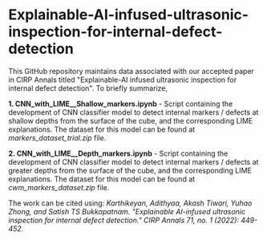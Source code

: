 # Explainable-AI-infused-ultrasonic-inspection-for-internal-defect-detection
This GitHub repository maintains data associated with our accepted paper in CIRP Annals titled "Explainable-AI infused ultrasonic inspection for internal defect detection". 
To briefly summarize,

**1. CNN_with_LIME__Shallow_markers.ipynb** - Script containing the development of CNN classifier model to detect internal markers / defects at shallow depths from the surface of the cube, and the corresponding LIME explanations. The dataset for this model can be found at _markers_dataset_trial.zip_ file.

**2. CNN_with_LIME__Depth_markers.ipynb** - Script containing the development of CNN classifier model to detect internal markers / defects at greater depths from the surface of the cube, and the corresponding LIME explanations. The dataset for this model can be found at _cwm_markers_dataset.zip_ file.

The work can be cited using: _Karthikeyan, Adithyaa, Akash Tiwari, Yuhao Zhong, and Satish TS Bukkapatnam. "Explainable AI-infused ultrasonic inspection for internal defect detection." CIRP Annals 71, no. 1 (2022): 449-452._
